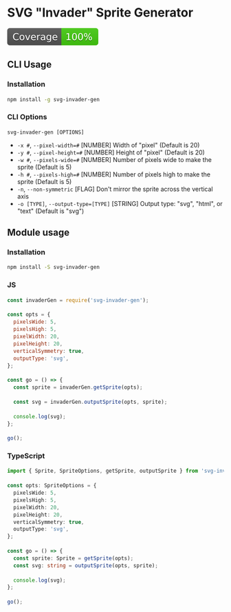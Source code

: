 # SVG "Invader" Sprite Generator

![Code Coverage](./coverage/badge.svg)

## CLI Usage

### Installation

```sh
npm install -g svg-invader-gen
```

### CLI Options

```
svg-invader-gen [OPTIONS]
```

- `-x #`, `--pixel-width=#` [NUMBER] Width of "pixel" (Default is 20)
- `-y #`, `--pixel-height=#` [NUMBER] Height of "pixel" (Default is 20)
- `-w #`, `--pixels-wide=#` [NUMBER] Number of pixels wide to make the sprite (Default is 5)
- `-h #`, `--pixels-high=#` [NUMBER] Number of pixels high to make the sprite (Default is 5)
- `-n`, `--non-symmetric` [FLAG] Don't mirror the sprite across the vertical axis
- `-o [TYPE]`, `--output-type=[TYPE]` [STRING] Output type: "svg", "html", or "text" (Default is "svg")

## Module usage

### Installation

```sh
npm install -S svg-invader-gen
```

### JS

```js
const invaderGen = require('svg-invader-gen');

const opts = {
  pixelsWide: 5,
  pixelsHigh: 5,
  pixelWidth: 20,
  pixelHeight: 20,
  verticalSymmetry: true,
  outputType: 'svg',
};

const go = () => {
  const sprite = invaderGen.getSprite(opts);

  const svg = invaderGen.outputSprite(opts, sprite);

  console.log(svg);
};

go();
```

### TypeScript

```ts
import { Sprite, SpriteOptions, getSprite, outputSprite } from 'svg-invader-gen';

const opts: SpriteOptions = {
  pixelsWide: 5,
  pixelsHigh: 5,
  pixelWidth: 20,
  pixelHeight: 20,
  verticalSymmetry: true,
  outputType: 'svg',
};

const go = () => {
  const sprite: Sprite = getSprite(opts);
  const svg: string = outputSprite(opts, sprite);

  console.log(svg);
};

go();
```
